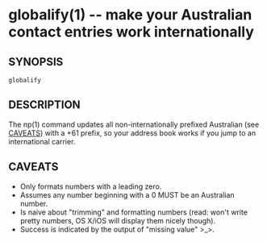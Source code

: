 globalify(1) -- make your Australian contact entries work internationally
=========================================================================

## SYNOPSIS

`globalify`

## DESCRIPTION

The np(1) command updates all non-internationally prefixed Australian (see [CAVEATS][]) with a +61 prefix, so your address book works if you jump to an international carrier.

## CAVEATS

  * Only formats numbers with a leading zero.
  * Assumes any number beginning with a 0 MUST be an Australian number.
  * Is naive about "trimming" and formatting numbers (read: won't write pretty numbers, OS X/iOS will display them nicely though).
  * Success is indicated by the output of "missing value" >_>.


[SYNOPSIS]: #SYNOPSIS "SYNOPSIS"
[DESCRIPTION]: #DESCRIPTION "DESCRIPTION"
[CAVEATS]: #CAVEATS "CAVEATS"


[globalify(1)]: globalify.1.html
[np(1)]: np.1.html
[pbcopyfile(1)]: pbcopyfile.1.html
[textual-thumbnails-off(1)]: textual-thumbnails-off.1.html
[textual-thumbnails-on(1)]: textual-thumbnails-on.1.html
[tweetbot-thumbnails-off(1)]: tweetbot-thumbnails-off.1.html
[tweetbot-thumbnails-on(1)]: tweetbot-thumbnails-on.1.html
